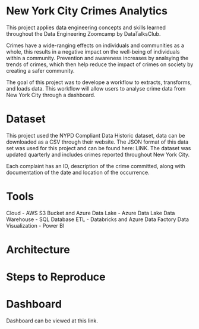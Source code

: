 # New York City Crimes Analytics
This project applies data engineering concepts and skills learned throughout the Data Engineering Zoomcamp by DataTalksClub.

Crimes have a wide-ranging effects on individuals and communities as a whole, this results in a negative impact on the well-being of individuals within a community. Prevention and awareness increases by analsying the trends of crimes, which then help reduce the impact of crimes on society by creating a safer community.

The goal of this project was to develope a workflow to extracts, transforms, and loads data. This workflow will allow users to analyse crime data from New York City through a dashboard.

# Dataset
This project used the NYPD Compliant Data Historic dataset, data can be downloaded as a CSV through their website. The JSON format of this data set was used for this project and can be found here: LINK. The dataset was updated quarterly and includes crimes reported throughout New York City.

Each complaint has an ID, description of the crime committed, along with documentation of the date and location of the occurrence. 

# Tools
Cloud - AWS S3 Bucket and Azure 
Data Lake - Azure Data Lake
Data Warehouse - SQL Database
ETL - Databricks and Azure Data Factory
Data Visualization - Power BI

# Architecture


# Steps to Reproduce


# Dashboard

Dashboard can be viewed at this link.